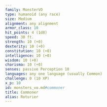 ```yaml
---
family: MonsterVO
type: humanoid (any race)
size: Medium
alignment: any alignment
armor_class: 10
hit_points: 4 (1d8)
speed: 30 ft.
strength: 10 (+0)
dexterity: 10 (+0)
constitution: 10 (+0)
intelligence: 10 (+0)
wisdom: 10 (+0)
charisma: 10 (+0)
senses: passive Perception 10
languages: any one language (usually Common)
challenge: 0 (10 XP)
x_p: 10
id: monsters_vo.md#commoner
title: Commoner
alias: Roturier
---
```


